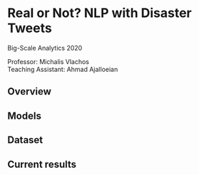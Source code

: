 # Real or Not? NLP with Disaster Tweets

Big-Scale Analytics 2020

Professor: Michalis Vlachos  <br /> 
Teaching Assistant: Ahmad Ajalloeian

## Overview ##


## Models ##


## Dataset ##


## Current results ##
